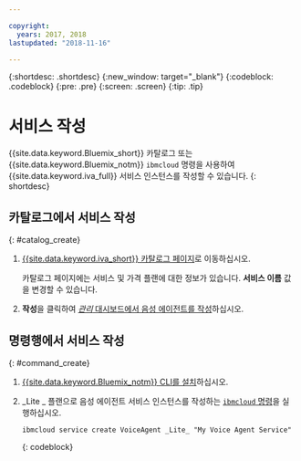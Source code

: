 ```yaml
---

copyright:
  years: 2017, 2018
lastupdated: "2018-11-16"

---
```


{:shortdesc: .shortdesc}
{:new_window: target="_blank"}
{:codeblock: .codeblock}
{:pre: .pre}
{:screen: .screen}
{:tip: .tip}


# 서비스 작성

{{site.data.keyword.Bluemix_short}} 카탈로그 또는 {{site.data.keyword.Bluemix_notm}} `ibmcloud` 명령을 사용하여 {{site.data.keyword.iva_full}} 서비스 인스턴스를 작성할 수 있습니다.
{: shortdesc}


## 카탈로그에서 서비스 작성
{: #catalog_create}

1. [{{site.data.keyword.iva_short}} 카탈로그 페이지](https://console.bluemix.net/catalog/services/voice-agent-with-watson)로 이동하십시오.

   카탈로그 페이지에는 서비스 및 가격 플랜에 대한 정보가 있습니다. **서비스 이름** 값을 변경할 수 있습니다.

2. **작성**을 클릭하여 [_관리_ 대시보드에서 음성 에이전트를 작성](managing_create.html#config_instance)하십시오.

## 명령행에서 서비스 작성
{: #command_create}

1. [{{site.data.keyword.Bluemix_notm}} CLI를 설치](../cli/index.html#overview)하십시오.

2. _Lite _ 플랜으로 음성 에이전트 서비스 인스턴스를 작성하는 [`ibmcloud` 명령](../cli/idt/commands.html#idt-cli)을 실행하십시오.

   ```
   ibmcloud service create VoiceAgent _Lite_ "My Voice Agent Service"
   ```
   {: codeblock}
